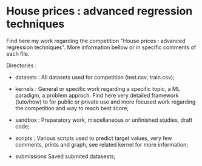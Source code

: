 # House prices : advanced regression techniques


Find here my work regarding the competition "House prices : advanced regression techniques". More information bellow or in specific comments of each file.


Directories : 

* datasets : All datasets used for competition (test.csv, train.csv);

* kernels : 		General or specific work regarding a specific topic, a ML paradigm, a problem approch. Find here very detailed framework (tuto/how) to for public or private use and more focused work regarding the competition and way to reach best score;

* sandbox : 	Preparatory work, miscellaneous or unfinished studies, draft code; 

* scripts : 	Various scripts used to predict target values, very few comments, prints and graph, see related kernel for more information;

* submissions 	Saved submited datasests;

